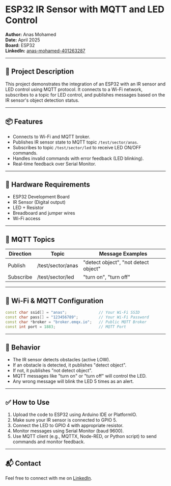 
# ESP32 IR Sensor with MQTT and LED Control

**Author:** Anas Mohamed  
**Date:** April 2025  
**Board:** ESP32  
**LinkedIn:** [anas-mohamed-401263287](https://www.linkedin.com/in/anas-mohamed-401263287)

---

## 🔧 Project Description

This project demonstrates the integration of an ESP32 with an IR sensor and LED control using MQTT protocol. It connects to a Wi-Fi network, subscribes to a topic for LED control, and publishes messages based on the IR sensor's object detection status.

---

## 📦 Features

- Connects to Wi-Fi and MQTT broker.
- Publishes IR sensor state to MQTT topic `/test/sector/anas`.
- Subscribes to topic `/test/sector/led` to receive LED ON/OFF commands.
- Handles invalid commands with error feedback (LED blinking).
- Real-time feedback over Serial Monitor.

---

## 🔌 Hardware Requirements

- ESP32 Development Board  
- IR Sensor (Digital output)  
- LED + Resistor  
- Breadboard and jumper wires  
- Wi-Fi access

---

## 🔄 MQTT Topics

| Direction | Topic               | Message Examples         |
|-----------|--------------------|--------------------------|
| Publish   | /test/sector/anas  | "detect object", "not detect object" |
| Subscribe | /test/sector/led   | "turn on", "turn off"    |

---

## 🔐 Wi-Fi & MQTT Configuration

```cpp
const char ssid[] = "anas";              // Your Wi-Fi SSID
const char pass[] = "123456789";         // Your Wi-Fi Password
const char *broker = "broker.emqx.io";   // Public MQTT Broker
const int port = 1883;                   // MQTT Port
```

---

## 🧠 Behavior

- The IR sensor detects obstacles (active LOW).
- If an obstacle is detected, it publishes "detect object".
- If not, it publishes "not detect object".
- MQTT messages like "turn on" or "turn off" will control the LED.
- Any wrong message will blink the LED 5 times as an alert.

---

## ✅ How to Use

1. Upload the code to ESP32 using Arduino IDE or PlatformIO.
2. Make sure your IR sensor is connected to GPIO 5.
3. Connect the LED to GPIO 4 with appropriate resistor.
4. Monitor messages using Serial Monitor (baud 9600).
5. Use MQTT client (e.g., MQTTX, Node-RED, or Python script) to send commands and monitor feedback.

---

## 📬 Contact

Feel free to connect with me on [LinkedIn](https://www.linkedin.com/in/anas-mohamed-401263287).

